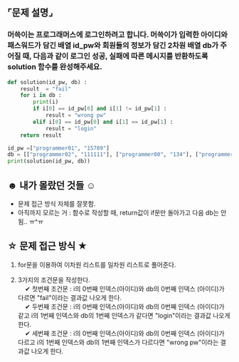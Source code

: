 ## ⌜문제 설명⌟
### 머쓱이는 프로그래머스에 로그인하려고 합니다. 머쓱이가 입력한 아이디와 패스워드가 담긴 배열 id_pw와 회원들의 정보가 담긴 2차원 배열 db가 주어질 때, 다음과 같이 로그인 성공, 실패에 따른 메시지를 반환하도록 solution 함수를 완성해주세요.

```python
def solution(id_pw, db) :
    result  = "fail"
    for i in db :
        print(i)
        if i[0] == id_pw[0] and i[1] != id_pw[1] :
            result = "wrong pw"
        elif i[0] == id_pw[0] and i[1] == id_pw[1] :
            result = "login"
    return result 

id_pw =["programmer01", "15789"]
db = [["programmer02", "111111"], ["programmer00", "134"], ["programmer01", "1145"]]
print(solution(id_pw, db))
```
## ☻ 내가 몰랐던 것들 ☺︎
* 문제 접근 방식 자체를 잘못함.
* 아직까지 모르는 거 : 함수로 작성할 때, return값이 if문만 돌아가고 다음 db는 안됨.. ㅠ^ㅠ

## ☆ 문제 접근 방식 ★
1. for문을 이용하여 이차원 리스트를 일차원 리스트로 풀어준다.

2. 3가지의 조건문을 작성한다.
<br> &nbsp;&nbsp;&nbsp; ✔︎ 첫번째 조건문 : i의 0번째 인덱스(아이디)와 db의 0번째 인덱스 (아이디)가 다르면 "fail"이라는 결과값 나오게 한다.
<br> &nbsp;&nbsp;&nbsp; ✔︎ 두번째 조건문 : i의 0번째 인덱스(아이디)와 db의 0번째 인덱스 (아이디)가 같고 i의 1번째 인덱스와 db의 1번째 인덱스가 같다면 "login"이라는 결과값 나오게 한다.
<br> &nbsp;&nbsp;&nbsp; ✔︎ 세번째 조건문 : i의 0번째 인덱스(아이디)와 db의 0번째 인덱스 (아이디)가 다르고 i의 1번째 인덱스와 db의 1번째 인덱스가 다르다면 "wrong pw"이라는 결과값 나오게 한다.